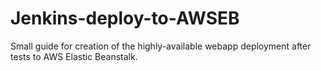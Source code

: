 # Jenkins-deploy-to-AWSEB
Small guide for creation of the highly-available webapp deployment after tests to AWS Elastic Beanstalk.
